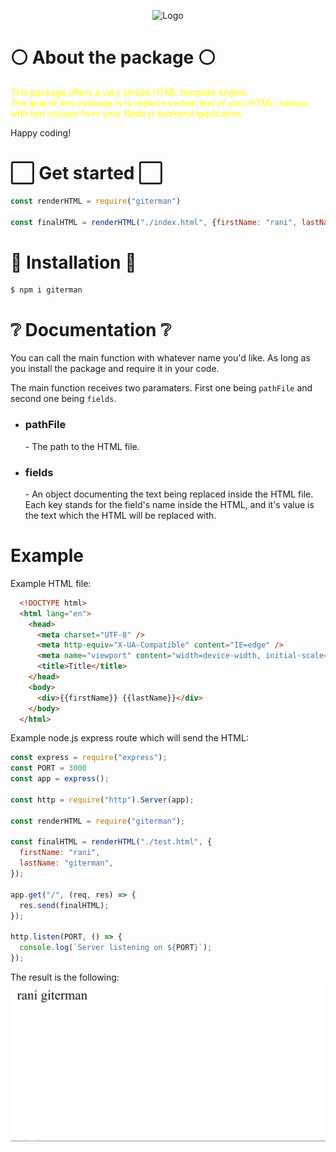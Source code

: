 <p align="center">
  <img width="600" src="https://heise.cloudimg.io/width/960/q75.png-lossy-75.webp-lossy-75.foil1/_www-heise-de_/tipps-tricks/imgs/96/2/3/1/5/3/7/7/pixabay_html_cc0-0ae70badc783a872.jpeg" alt="Logo"/>
  <br>

</p>

<h1>
 ⚪ About the package ⚪
</h1>
<p style="color: yellow;">
  This package offers a very simple HTML template engine. <br>
  The goal of this package is to replace certain text of your HTML markup with text chosen from your Node.js backend application. <br>
  
  Happy coding!
</p>

<h1>
 ⬜ Get started ⬜
</h1>
<p style="color: yellow;">
  
```js
const renderHTML = require("giterman")

const finalHTML = renderHTML("./index.html", {firstName: "rani", lastName: "giterman"})

```
</p>

<h1>
  🤍 Installation 🤍
</h1>
<p style="color: yellow;">

```
$ npm i giterman
```

</p>

<h1>
 ❔ <b>Documentation</b> ❔
</h1>

<p>
You can call the main function with whatever name you'd like. As long as you install the package and require it in your code. <br>

The main function receives two paramaters. First one being `pathFile` and second one being `fields`.

- <h3>pathFile</h3> - The path to the HTML file.
- <h3>fields</h3> - An object documenting the text being replaced inside the HTML file. Each key stands for the field's name inside the HTML, 
    and it's value is the text which the HTML will be replaced with.
</p>

<h1>Example</h1>
<p>
Example HTML file:

```html
  <!DOCTYPE html>
  <html lang="en">
    <head>
      <meta charset="UTF-8" />
      <meta http-equiv="X-UA-Compatible" content="IE=edge" />
      <meta name="viewport" content="width=device-width, initial-scale=1.0" />
      <title>Title</title>
    </head>
    <body>
      <div>{{firstName}} {{lastName}}</div>
    </body>
  </html>
```

Example node.js express route which will send the HTML:

```js
const express = require("express");
const PORT = 3000
const app = express();

const http = require("http").Server(app);

const renderHTML = require("giterman");

const finalHTML = renderHTML("./test.html", {
  firstName: "rani",
  lastName: "giterman",
});

app.get("/", (req, res) => {
  res.send(finalHTML);
});

http.listen(PORT, () => {
  console.log(`Server listening on ${PORT}`);
});
```
The result is the following:
![res](res.jpg)
</p>
